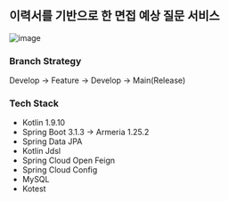 ## 이력서를 기반으로 한 면접 예상 질문 서비스
![image](https://github.com/Resumarble/Resumarble-Backend/assets/93868431/bfef20b9-235a-4eba-9030-1a536b0ab38a)

### Branch Strategy

Develop -> Feature -> Develop -> Main(Release)

### Tech Stack

- Kotlin 1.9.10
- Spring Boot 3.1.3 -> Armeria 1.25.2
- Spring Data JPA
- Kotlin Jdsl
- Spring Cloud Open Feign
- Spring Cloud Config
- MySQL
- Kotest
